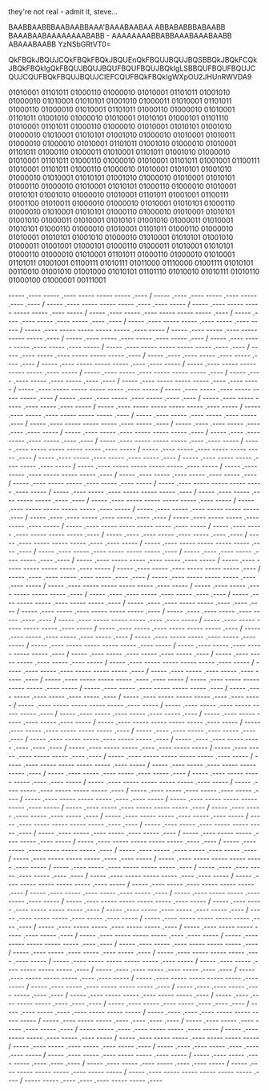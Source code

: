 they're not real - admit it, steve...

BAABBAABBBAABAABBAAA'BAAABAABAA ABBABABBBABAABB BAAABAABAAAAAAAABABB - AAAAAAAABBABBAAABAAABAABB ABAAABAABB YzNSbGRtVT0=

QkFBQkJBQUJCQkFBQkFBQkJBQUEnQkFBQUJBQUJBQSBBQkJBQkFCQkJBQkFBQkIgQkFBQUJBQUJBQUFBQUFBQUJBQkIgLSBBQUFBQUFBQUJCQUJCQUFBQkFBQUJBQUJCIEFCQUFBQkFBQkIgWXpOU2JHUnRWVDA9

01010001 01101011 01000110 01000010 01010001 01101011 01001010 01000010 01010001 01010101 01001010 01000011 01010001 01101011 01000110 01000010 01010001 01101011 01000110 01000010 01010001 01101011 01001010 01000010 01010001 01010101 01000101 01101110 01010001 01101011 01000110 01000010 01010001 01010101 01001010 01000010 01010001 01010101 01001010 01000010 01010001 01010011 01000010 01000010 01010001 01101011 01001010 01000010 01010001 01101011 01000110 01000011 01010001 01101011 01001010 01000010 01010001 01101011 01000110 01000010 01010001 01101011 01001001 01100111 01010001 01101011 01000110 01000010 01010001 01010101 01001010 01000010 01010001 01010101 01001010 01000010 01010001 01010101 01000110 01000010 01010001 01010101 01000110 01000010 01010001 01010101 01001010 01000010 01010001 01101011 01001001 01100111 01001100 01010011 01000010 01000010 01010001 01010101 01000110 01000010 01010001 01010101 01000110 01000010 01010001 01010101 01001010 01000011 01010001 01010101 01001010 01000011 01010001 01010101 01000110 01000010 01010001 01101011 01000110 01000010 01010001 01010101 01001010 01000010 01010001 01010101 01001010 01000011 01001001 01000101 01000110 01000011 01010001 01010101 01000110 01000010 01010001 01101011 01000110 01000010 01010001 01101011 01001001 01100111 01010111 01011000 01110000 01001111 01010101 00110010 01001010 01001000 01010101 01101110 01010010 01010111 01010110 01000100 01000001 00111001

----- .---- ----- .---- ----- ----- ----- .---- / ----- .---- .---- ----- .---- ----- .---- .---- / ----- .---- ----- ----- ----- .---- .---- ----- / ----- .---- ----- ----- ----- ----- .---- ----- / ----- .---- ----- .---- ----- ----- ----- .---- / ----- .---- .---- ----- .---- ----- .---- .---- / ----- .---- ----- ----- .---- ----- .---- ----- / ----- .---- ----- ----- ----- ----- .---- ----- / ----- .---- ----- .---- ----- ----- ----- .---- / ----- .---- ----- .---- ----- .---- ----- .---- / ----- .---- ----- ----- .---- ----- .---- ----- / ----- .---- ----- ----- ----- ----- .---- .---- / ----- .---- ----- .---- ----- ----- ----- .---- / ----- .---- .---- ----- .---- ----- .---- .---- / ----- .---- ----- ----- ----- .---- .---- ----- / ----- .---- ----- ----- ----- ----- .---- ----- / ----- .---- ----- .---- ----- ----- ----- .---- / ----- .---- .---- ----- .---- ----- .---- .---- / ----- .---- ----- ----- ----- .---- .---- ----- / ----- .---- ----- ----- ----- ----- .---- ----- / ----- .---- ----- .---- ----- ----- ----- .---- / ----- .---- .---- ----- .---- ----- .---- .---- / ----- .---- ----- ----- .---- ----- .---- ----- / ----- .---- ----- ----- ----- ----- .---- ----- / ----- .---- ----- .---- ----- ----- ----- .---- / ----- .---- ----- .---- ----- .---- ----- .---- / ----- .---- ----- ----- ----- .---- ----- .---- / ----- .---- .---- ----- .---- .---- .---- ----- / ----- .---- ----- .---- ----- ----- ----- .---- / ----- .---- .---- ----- .---- ----- .---- .---- / ----- .---- ----- ----- ----- .---- .---- ----- / ----- .---- ----- ----- ----- ----- .---- ----- / ----- .---- ----- .---- ----- ----- ----- .---- / ----- .---- ----- .---- ----- .---- ----- .---- / ----- .---- ----- ----- .---- ----- .---- ----- / ----- .---- ----- ----- ----- ----- .---- ----- / ----- .---- ----- .---- ----- ----- ----- .---- / ----- .---- ----- .---- ----- .---- ----- .---- / ----- .---- ----- ----- .---- ----- .---- ----- / ----- .---- ----- ----- ----- ----- .---- ----- / ----- .---- ----- .---- ----- ----- ----- .---- / ----- .---- ----- .---- ----- ----- .---- .---- / ----- .---- ----- ----- ----- ----- .---- ----- / ----- .---- ----- ----- ----- ----- .---- ----- / ----- .---- ----- .---- ----- ----- ----- .---- / ----- .---- .---- ----- .---- ----- .---- .---- / ----- .---- ----- ----- .---- ----- .---- ----- / ----- .---- ----- ----- ----- ----- .---- ----- / ----- .---- ----- .---- ----- ----- ----- .---- / ----- .---- .---- ----- .---- ----- .---- .---- / ----- .---- ----- ----- ----- .---- .---- ----- / ----- .---- ----- ----- ----- ----- .---- .---- / ----- .---- ----- .---- ----- ----- ----- .---- / ----- .---- .---- ----- .---- ----- .---- .---- / ----- .---- ----- ----- .---- ----- .---- ----- / ----- .---- ----- ----- ----- ----- .---- ----- / ----- .---- ----- .---- ----- ----- ----- .---- / ----- .---- .---- ----- .---- ----- .---- .---- / ----- .---- ----- ----- ----- .---- .---- ----- / ----- .---- ----- ----- ----- ----- .---- ----- / ----- .---- ----- .---- ----- ----- ----- .---- / ----- .---- .---- ----- .---- ----- .---- .---- / ----- .---- ----- ----- .---- ----- ----- .---- / ----- .---- .---- ----- ----- .---- .---- .---- / ----- .---- ----- .---- ----- ----- ----- .---- / ----- .---- .---- ----- .---- ----- .---- .---- / ----- .---- ----- ----- ----- .---- .---- ----- / ----- .---- ----- ----- ----- ----- .---- ----- / ----- .---- ----- .---- ----- ----- ----- .---- / ----- .---- ----- .---- ----- .---- ----- .---- / ----- .---- ----- ----- .---- ----- .---- ----- / ----- .---- ----- ----- ----- ----- .---- ----- / ----- .---- ----- .---- ----- ----- ----- .---- / ----- .---- ----- .---- ----- .---- ----- .---- / ----- .---- ----- ----- .---- ----- .---- ----- / ----- .---- ----- ----- ----- ----- .---- ----- / ----- .---- ----- .---- ----- ----- ----- .---- / ----- .---- ----- .---- ----- .---- ----- .---- / ----- .---- ----- ----- ----- .---- .---- ----- / ----- .---- ----- ----- ----- ----- .---- ----- / ----- .---- ----- .---- ----- ----- ----- .---- / ----- .---- ----- .---- ----- .---- ----- .---- / ----- .---- ----- ----- ----- .---- .---- ----- / ----- .---- ----- ----- ----- ----- .---- ----- / ----- .---- ----- .---- ----- ----- ----- .---- / ----- .---- ----- .---- ----- .---- ----- .---- / ----- .---- ----- ----- .---- ----- .---- ----- / ----- .---- ----- ----- ----- ----- .---- ----- / ----- .---- ----- .---- ----- ----- ----- .---- / ----- .---- .---- ----- .---- ----- .---- .---- / ----- .---- ----- ----- .---- ----- ----- .---- / ----- .---- .---- ----- ----- .---- .---- .---- / ----- .---- ----- ----- .---- .---- ----- ----- / ----- .---- ----- .---- ----- ----- .---- .---- / ----- .---- ----- ----- ----- ----- .---- ----- / ----- .---- ----- ----- ----- ----- .---- ----- / ----- .---- ----- .---- ----- ----- ----- .---- / ----- .---- ----- .---- ----- .---- ----- .---- / ----- .---- ----- ----- ----- .---- .---- ----- / ----- .---- ----- ----- ----- ----- .---- ----- / ----- .---- ----- .---- ----- ----- ----- .---- / ----- .---- ----- .---- ----- .---- ----- .---- / ----- .---- ----- ----- ----- .---- .---- ----- / ----- .---- ----- ----- ----- ----- .---- ----- / ----- .---- ----- .---- ----- ----- ----- .---- / ----- .---- ----- .---- ----- .---- ----- .---- / ----- .---- ----- ----- .---- ----- .---- ----- / ----- .---- ----- ----- ----- ----- .---- .---- / ----- .---- ----- .---- ----- ----- ----- .---- / ----- .---- ----- .---- ----- .---- ----- .---- / ----- .---- ----- ----- .---- ----- .---- ----- / ----- .---- ----- ----- ----- ----- .---- .---- / ----- .---- ----- .---- ----- ----- ----- .---- / ----- .---- ----- .---- ----- .---- ----- .---- / ----- .---- ----- ----- ----- .---- .---- ----- / ----- .---- ----- ----- ----- ----- .---- ----- / ----- .---- ----- .---- ----- ----- ----- .---- / ----- .---- .---- ----- .---- ----- .---- .---- / ----- .---- ----- ----- ----- .---- .---- ----- / ----- .---- ----- ----- ----- ----- .---- ----- / ----- .---- ----- .---- ----- ----- ----- .---- / ----- .---- ----- .---- ----- .---- ----- .---- / ----- .---- ----- ----- .---- ----- .---- ----- / ----- .---- ----- ----- ----- ----- .---- ----- / ----- .---- ----- .---- ----- ----- ----- .---- / ----- .---- ----- .---- ----- .---- ----- .---- / ----- .---- ----- ----- .---- ----- .---- ----- / ----- .---- ----- ----- ----- ----- .---- .---- / ----- .---- ----- ----- .---- ----- ----- .---- / ----- .---- ----- ----- ----- .---- ----- .---- / ----- .---- ----- ----- ----- .---- .---- ----- / ----- .---- ----- ----- ----- ----- .---- .---- / ----- .---- ----- .---- ----- ----- ----- .---- / ----- .---- ----- .---- ----- .---- ----- .---- / ----- .---- ----- ----- ----- .---- .---- ----- / ----- .---- ----- ----- ----- ----- .---- ----- / ----- .---- ----- .---- ----- ----- ----- .---- / ----- .---- .---- ----- .---- ----- .---- .---- / ----- .---- ----- ----- ----- .---- .---- ----- / ----- .---- ----- ----- ----- ----- .---- ----- / ----- .---- ----- .---- ----- ----- ----- .---- / ----- .---- .---- ----- .---- ----- .---- .---- / ----- .---- ----- ----- .---- ----- ----- .---- / ----- .---- .---- ----- ----- .---- .---- .---- / ----- .---- ----- .---- ----- .---- .---- .---- / ----- .---- ----- .---- .---- ----- ----- ----- / ----- .---- .---- .---- ----- ----- ----- ----- / ----- .---- ----- ----- .---- .---- .---- .---- / ----- .---- ----- .---- ----- .---- ----- .---- / ----- ----- .---- .---- ----- ----- .---- ----- / ----- .---- ----- ----- .---- ----- .---- ----- / ----- .---- ----- ----- .---- ----- ----- ----- / ----- .---- ----- .---- ----- .---- ----- .---- / ----- .---- .---- ----- .---- .---- .---- ----- / ----- .---- ----- .---- ----- ----- .---- ----- / ----- .---- ----- .---- ----- .---- .---- .---- / ----- .---- ----- .---- ----- .---- .---- ----- / ----- .---- ----- ----- ----- .---- ----- ----- / ----- .---- ----- ----- ----- ----- ----- .---- / ----- ----- .---- .---- .---- ----- ----- .----
